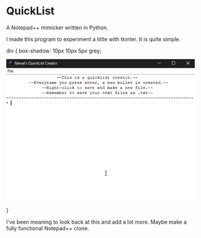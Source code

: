 # QuickList
A Notepad++ mimicker written in Python.

I made this program to experiment a little with tkinter. It is quite simple.

div {
  box-shadow: 10px 10px 5px grey;
  <p align="center">
    <img src="readmeResources/quicklistDemo.gif">
  </p>
}

I've been meaning to look back at this and add a lot more. Maybe make a fully functional Notepad++ clone.
